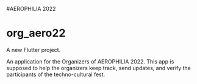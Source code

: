 #AEROPHILIA 2022
# org_aero22

A new Flutter project.

An application for the Organizers of AEROPHILIA 2022.
This app is supposed to help the organizers keep track, send updates, and verify the participants of the techno-cultural fest.

